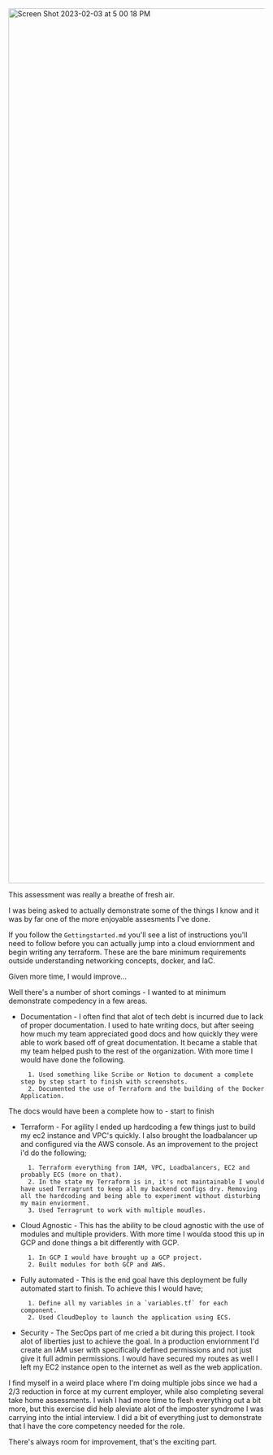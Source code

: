 <img width="1722" alt="Screen Shot 2023-02-03 at 5 00 18 PM" src="https://user-images.githubusercontent.com/124124655/216728864-605aa868-c32e-42e0-950c-082480d07cd4.png">


This assessment was really a breathe of fresh air.

 I was being asked to actually demonstrate some of the things I know and it was by far one of the more enjoyable assesments I've done.

If you follow the `Gettingstarted.md` you'll see a list of instructions you'll need to follow before you can actually jump into a cloud enviornment and begin writing any terraform. These are the bare minimum requirements outside understanding networking concepts, docker, and IaC.

Given more time, I would improve... 

Well there's a number of short comings - I wanted to at minimum demonstrate compedency in a few areas.

- Documentation - I often find that alot of tech debt is incurred due to lack of proper documentation. I used to hate writing docs, but after seeing how much my team appreciated good docs and how quickly they were able to work based off of great documentation. It became a stable that my team helped push to the rest of the organization. With more time I would have done the following.

        1. Used something like Scribe or Notion to document a complete step by step start to finish with screenshots.
        2. Documented the use of Terraform and the building of the Docker Application.
The docs would have been a complete how to - start to finish

- Terraform - For agility I ended up hardcoding a few things just to build my ec2 instance and VPC's quickly. I also brought the loadbalancer up and configured via the AWS console. As an improvement to the project i'd do the following;

        1. Terraform everything from IAM, VPC, Loadbalancers, EC2 and probably ECS (more on that).
        2. In the state my Terraform is in, it's not maintainable I would have used Terragrunt to keep all my backend configs dry. Removing all the hardcoding and being able to experiment without disturbing my main enviorment.
        3. Used Terragrunt to work with multiple moudles.

- Cloud Agnostic - This has the ability to be cloud agnostic with the use of modules and multiple providers. With more time I woulda stood this up in GCP and done things a bit differently with GCP.

        1. In GCP I would have brought up a GCP project. 
        2. Built modules for both GCP and AWS.

- Fully automated - This is the end goal have this deployment be fully automated start to finish. To achieve this I would have;

        1. Define all my variables in a `variables.tf` for each component.
        2. Used CloudDeploy to launch the application using ECS.

- Security - The SecOps part of me cried a bit during this project. I took alot of liberties just to achieve the goal. In a production enviornment I'd create an IAM user with specifically defined permissions and not just give it full admin permissions. I would have secured my routes as well I left my EC2 instance open to the internet as well as the web application. 

I find myself in a weird place where I'm doing multiple jobs since we had a 2/3 reduction in force at my current employer, while also completing several take home assessments. I wish I had more time to flesh everything out a bit more, but this exercise did help aleviate alot of the imposter syndrome I was carrying into the intial interview. I did a bit of everything just to demonstrate that I have the core competency needed for the role. 

There's always room for improvement, that's the exciting part.


